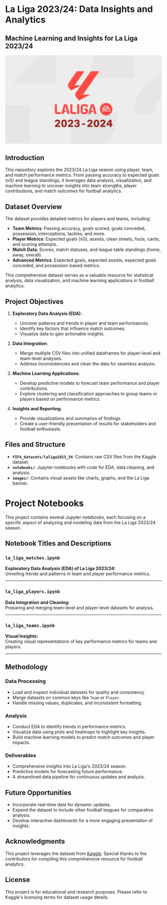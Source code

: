 # La Liga 2023/24: Data Insights and Analytics
## Machine Learning and Insights for La Liga 2023/24


![La Liga 2023/24](laliga-2023-2024.jpg)

## Introduction

This repository explores the 2023/24 La Liga season using player, team, and match performance metrics. From passing accuracy to expected goals (xG) and league standings, it leverages data analysis, visualization, and machine learning to uncover insights into team strengths, player contributions, and match outcomes for football analytics.

## Dataset Overview

The dataset provides detailed metrics for players and teams, including:

- **Team Metrics**: Passing accuracy, goals scored, goals conceded, possession, interceptions, tackles, and more.
- **Player Metrics**: Expected goals (xG), assists, clean sheets, fouls, cards, and scoring attempts.
- **Match Data**: Scores, match statuses, and league table standings (home, away, overall).
- **Advanced Metrics**: Expected goals, expected assists, expected goals conceded, and possession-based metrics.

This comprehensive dataset serves as a valuable resource for statistical analysis, data visualization, and machine learning applications in football analytics.

## Project Objectives

1. **Exploratory Data Analysis (EDA)**:
   - Uncover patterns and trends in player and team performances.
   - Identify key factors that influence match outcomes.
   - Visualize data to gain actionable insights.

2. **Data Integration**:
   - Merge multiple CSV files into unified dataframes for player-level and team-level analyses.
   - Address inconsistencies and clean the data for seamless analysis.

3. **Machine Learning Applications**:
   - Develop predictive models to forecast team performance and player contributions.
   - Explore clustering and classification approaches to group teams or players based on performance metrics.

4. **Insights and Reporting**:
   - Provide visualizations and summaries of findings.
   - Create a user-friendly presentation of results for stakeholders and football enthusiasts.

## Files and Structure

- **`FIFA_datasets/laliga2023_34`**: Contains raw CSV files from the Kaggle dataset.
- **`notebooks/`**: Jupyter notebooks with code for EDA, data cleaning, and analysis.
- **`images/`**: Contains visual assets like charts, graphs, and the La Liga banner.

# Project Notebooks

This project contains several Jupyter notebooks, each focusing on a specific aspect of analyzing and modeling data from the La Liga 2023/24 season.

## Notebook Titles and Descriptions

### `la_liga_matches.ipynb`
**Exploratory Data Analysis (EDA) of La Liga 2023/24:**  
Unveiling trends and patterns in team and player performance metrics.

---

### `la_liga_players.ipynb`
**Data Integration and Cleaning:**  
Preparing and merging team-level and player-level datasets for analysis.

---

### `la_liga_teams.ipynb`
**Visual Insights:**  
Creating visual representations of key performance metrics for teams and players.

---


## Methodology

### Data Processing
- Load and inspect individual datasets for quality and consistency.
- Merge datasets on common keys like `Team` or `Player`.
- Handle missing values, duplicates, and inconsistent formatting.

### Analysis
- Conduct EDA to identify trends in performance metrics.
- Visualize data using plots and heatmaps to highlight key insights.
- Build machine learning models to predict match outcomes and player impacts.

### Deliverables
- Comprehensive insights into La Liga's 2023/24 season.
- Predictive models for forecasting future performance.
- A streamlined data pipeline for continuous updates and analysis.

## Future Opportunities

- Incorporate real-time data for dynamic updates.
- Expand the dataset to include other football leagues for comparative analysis.
- Develop interactive dashboards for a more engaging presentation of insights.

## Acknowledgments

This project leverages the dataset from [Kaggle](https://www.kaggle.com/datasets/whisperingkahuna/la-liga-202324-players-and-team-insights). Special thanks to the contributors for compiling this comprehensive resource for football analytics.

## License

This project is for educational and research purposes. Please refer to Kaggle's licensing terms for dataset usage details.
